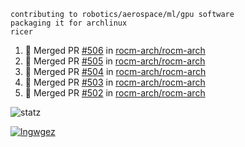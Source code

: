 ```
contributing to robotics/aerospace/ml/gpu software
packaging it for archlinux
ricer
```

<!--START_SECTION:activity-->
1. 🎉 Merged PR [#506](https://github.com/rocm-arch/rocm-arch/pull/506) in [rocm-arch/rocm-arch](https://github.com/rocm-arch/rocm-arch)
2. 🎉 Merged PR [#505](https://github.com/rocm-arch/rocm-arch/pull/505) in [rocm-arch/rocm-arch](https://github.com/rocm-arch/rocm-arch)
3. 🎉 Merged PR [#504](https://github.com/rocm-arch/rocm-arch/pull/504) in [rocm-arch/rocm-arch](https://github.com/rocm-arch/rocm-arch)
4. 🎉 Merged PR [#503](https://github.com/rocm-arch/rocm-arch/pull/503) in [rocm-arch/rocm-arch](https://github.com/rocm-arch/rocm-arch)
5. 🎉 Merged PR [#502](https://github.com/rocm-arch/rocm-arch/pull/502) in [rocm-arch/rocm-arch](https://github.com/rocm-arch/rocm-arch)
<!--END_SECTION:activity-->


![statz](https://github-readme-stats.vercel.app/api?username=acxz&include_all_commits=true&show_icons=true)

[![lngwgez](https://github-readme-stats.vercel.app/api/top-langs/?username=acxz&layout=compact)](https://github.com/acxz/github-readme-stats)


<!--
**acxz/acxz** is a ✨ _special_ ✨ repository because its `README.md` (this file) appears on your GitHub profile.

Here are some ideas to get you started:

- 🔭 I’m currently working on ...
- 🌱 I’m currently learning ...
- 👯 I’m looking to collaborate on ...
- 🤔 I’m looking for help with ...
- 💬 Ask me about ...
- 📫 How to reach me: ...
- 😄 Pronouns: ...
- ⚡ Fun fact: ...
-->
